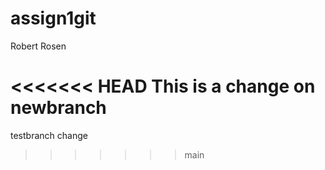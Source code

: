 # assign1git
Robert Rosen

<<<<<<< HEAD
This is a change on newbranch
=======
testbranch change
>>>>>>> main

